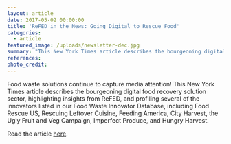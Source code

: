 ```yaml
---
layout: article
date: 2017-05-02 00:00:00
title: 'ReFED in the News: Going Digital to Rescue Food'
categories:
  - article
featured_image: /uploads/newsletter-dec.jpg
summary: "This New York Times article describes the bourgeoning digital food recovery solution sector, highlighting ReFED's insights, and several of the innovators included in our Food Waste Innovator Database."
references:
photo_credit:
---
```



Food waste solutions continue to capture media attention! This New York Times article describes the bourgeoning digital food recovery solution sector, highlighting insights from ReFED, and profiling several of the innovators listed in our Food Waste Innovator Database, including Food Rescue US, Rescuing Leftover Cuisine, Feeding America, City Harvest, the Ugly Fruit and Veg Campaign, Imperfect Produce, and Hungry Harvest.

Read the article [here](https://www.nytimes.com/2017/05/02/opinion/going-digital-to-rescue-food.html?smprod=nytcore-ipad&amp;smid=nytcore-ipad-share&amp;_r=0).
